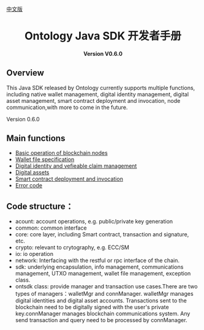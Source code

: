 ﻿[中文版](../cn/README.md)

<h1 align="center">Ontology Java SDK 开发者手册</h1>
<h4 align="center">Version V0.6.0 </h4>

## Overview

This Java SDK released by Ontology currently supports multiple functions, including native wallet management, digital identity management, digital asset management, smart contract deployment and invocation, node communication,with more to come in the future. 

Version 0.6.0

## Main functions


- [Basic operation of blockchain nodes](basic.md)
- [Wallet file specification](Wallet_File_Specification.md)
- [Digital identity and vefieable claim management](identity_claim.md)
- [Digital assets](asset.md)
- [Smart contract deployment and invocation](smartcontract.md)
- [Error code](errorcode.md)


## Code structure：

* acount: account operations, e.g. public/private key generation
* common: common interface
* core: core layer, including Smart contract, transaction and signature, etc.
* crypto: relevant to crytography, e.g. ECC/SM
* io: io operation
* network: Interfacing with the restful or rpc interface of the chain.
* sdk: underlying encapsulation, info management, communications management, UTXO management, wallet file management, exception class.
* ontsdk class: provide manager and transaction use cases.There are two types of managers：walletMgr and connManager. walletMgr manages digital identities and digital asset accounts. Transactions sent to the blockchain need to be digitally signed with the user's private key.connManager manages blockchain communications system. Any send transaction and query need to be processed by connManager.